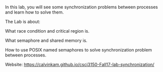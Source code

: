 In this lab, you will see some synchronization problems between processes and learn how to solve them.

The Lab is about:

What race condition and critical region is.

What semaphore and shared memory is.

How to use POSIX named semaphores to solve synchronization problem between processes.

Website: https://calvinkam.github.io/csci3150-Fall17-lab-synchronization/
